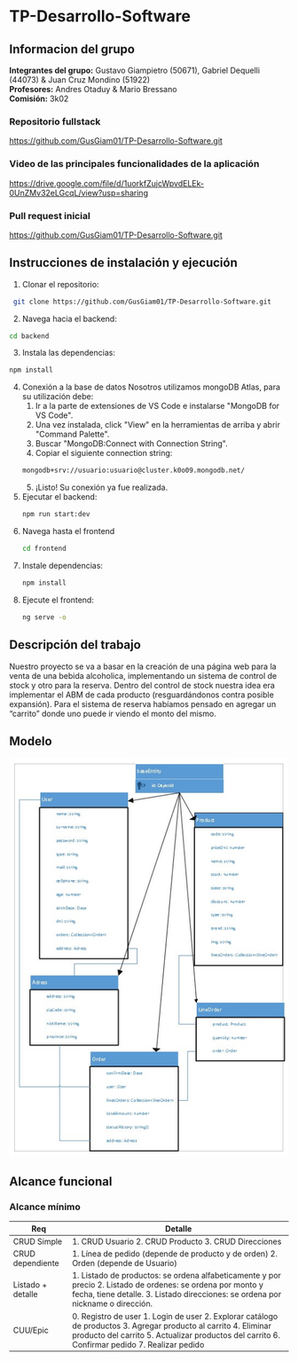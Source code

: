 # TP-Desarrollo-Software
## Informacion del grupo
**Integrantes del grupo:** Gustavo Giampietro (50671), Gabriel Dequelli (44073) & Juan Cruz Mondino (51922)  
**Profesores:** Andres Otaduy & Mario Bressano  
**Comisión:** 3k02  

### Repositorio fullstack
https://github.com/GusGiam01/TP-Desarrollo-Software.git

### Video de las principales funcionalidades de la aplicación
https://drive.google.com/file/d/1uorkfZujcWpvdELEk-0UnZMv32eLGcqL/view?usp=sharing

### Pull request inicial
https://github.com/GusGiam01/TP-Desarrollo-Software.git

## Instrucciones de instalación y ejecución
1. Clonar el repositorio:
 ```sh
  git clone https://github.com/GusGiam01/TP-Desarrollo-Software.git
 ```
2. Navega hacia el backend:
  ```sh
  cd backend
  ```
3. Instala las dependencias:
  ```sh
  npm install
  ```
4. Conexión a la base de datos
Nosotros utilizamos mongoDB Atlas, para su utilización debe:
   1. Ir a la parte de extensiones de VS Code e instalarse "MongoDB for VS Code".
   2. Una vez instalada, click "View" en la herramientas de arriba y abrir "Command Palette".
   3. Buscar "MongoDB:Connect with Connection String".
   4. Copiar el siguiente connection string:
   ```sh
   mongodb+srv://usuario:usuario@cluster.k0o09.mongodb.net/
   ```
   5. ¡Listo! Su conexión ya fue realizada.
5. Ejecutar el backend:
   ```sh
   npm run start:dev
   ```
6. Navega hasta el frontend
   ```sh
   cd frontend
   ```
7. Instale dependencias:
   ```sh
   npm install
   ```
8. Ejecute el frontend:
   ```sh
   ng serve -o
   ```
## Descripción del trabajo
Nuestro proyecto se va a basar en la creación de una página web para la venta de una bebida alcoholica, implementando un sistema de control de stock y otro para la reserva. Dentro del control de stock nuestra idea era implementar el ABM de cada producto (resguardándonos contra posible expansión). Para el sistema de reserva habíamos pensado en agregar un “carrito” donde uno puede ir viendo el monto del mismo.

## Modelo
![Modelo de dominio](./Estructura-de-negocio/Modelo%20de%20dominio.jpg)

## Alcance funcional
### Alcance mínimo
| Req | Detalle |
|--------------|--------------|
| CRUD Simple | 1. CRUD Usuario 2. CRUD Producto 3. CRUD Direcciones|
| CRUD dependiente| 1. Línea de pedido (depende de producto y de orden)  2. Orden (depende de Usuario)|
| Listado + detalle| 1. Listado de productos:  se ordena alfabeticamente y por precio 2. Listado de ordenes: se ordena por monto y fecha, tiene detalle. 3. Listado direcciones: se ordena por nickname o dirección. |
| CUU/Epic | 0. Registro de user 1. Login de user 2. Explorar catálogo de productos 3. Agregar producto al carrito 4. Eliminar producto del carrito 5. Actualizar productos del carrito 6. Confirmar pedido 7. Realizar pedido |
